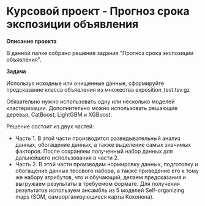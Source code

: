 # Курсовой проект - Прогноз срока экспозиции объявления

__Описание проекта__

В данной папке собрано решение задания "Прогноз срока экспозиции объявления".

__Задача__

Используя исходные или очищенные данные, сформируйте предсказание класса объявления из множества exposition_test.tsv.gz

Обязательно нужно использовать одну или несколько моделей кластеризации. Дополнительно можно использовать решающие деревья, CatBoost, LightGBM и XGBoost.

Решение состоит из двух частей:
* Часть 1. В этой части производится разведывательный анализ данных, обогащение данных, а также выделение самых значимых факторов. После сохраняем полученный набор данных для дальнейшего использования в части 2. 
* Часть 2. В этой части производим нормировку данных, подготовку и обогащение данных тесового набора, а также приведение его к тому же набору атрибутов, что и обучающий, делаем предсказания и выгружаем результаты в требуемом формате. Для получения результатов используем ансамбль из 5 моделей Self-organizing maps (SOM, самоорганизующиеся карты Кохонена).
